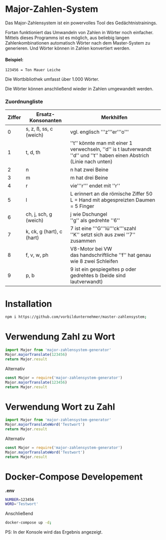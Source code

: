 # Major-Zahlen-System

Das Major-Zahlensystem ist ein powervolles Tool des Gedächtnistrainings.

Fortan funktioniert das Umwandeln von Zahlen in Wörter noch einfacher. Mittels dieses Programms ist es möglich, aus beliebig langen Zahlenkombinationen automatisch Wörter nach dem Master-System zu generieren. Und Wörter können in Zahlen konvertiert werden.

#### Beispiel:
`123456 = Ton Mauer Leiche`

Die Wortbibliothek umfasst über 1.000 Wörter.

Die Wörter können anschließend wieder in Zahlen umgewandelt werden.

### Zuordnungliste

| Ziffer | Ersatz-Konsonanten | Merkhilfen |
|---| ---| ---|
|0 | s, z, ß, ss, c (weich) | vgl. englisch '''z'''er'''o''' |
|1 | t, d, th | ''t'' könnte man mit einer 1 verwechseln, ''d'' is t lautverwandt<br />''d'' und ''t'' haben einen Abstrich (Linie nach unten)
|2 | n | n hat zwei Beine
|3 | m | m hat drei Beine
|4 | r | vie'''r''' endet mit ''r''
|5 | l | L erinnert an die römische Ziffer 50<br />L = Hand mit abgespreizten Daumen = 5 Finger
|6 | ch, j, sch, g (weich) | j wie Dschungel<br />''g'' als gedrehte ''6''
|7 | k, ck, g (hart), c (hart) | 7 ist eine '''G'''lü'''ck'''szahl<br />''K'' setzt sich aus zwei ''7'' zusammen
|8 | f, v, w, ph | V8-Motor bei VW<br />das handschriftliche ''f'' hat genau wie 8 zwei Schleifen
|9 | p, b | 9 ist ein gespiegeltes p oder gedrehtes b (beide sind lautverwandt)

# Installation

```bash
npm i https://github.com/vorbildunternehmer/master-zahlensystem;
```

# Verwendung Zahl zu Wort

```js
import Major from 'major-zahlensystem-generator'
Major.majorTranslate(123456)
return Major.result
```
Alternativ
```js
const Major = require('major-zahlensystem-generator')
Major.majorTranslate(123456)
return Major.result
```

# Verwendung Wort zu Zahl

```js
import Major from 'major-zahlensystem-generator'
Major.majorTranslateWord('Testwort')
return Major.result
```
Alternativ
```js
const Major = require('major-zahlensystem-generator')
Major.majorTranslateWord('Testwort')
return Major.result
```

# Docker-Compose Developement

**.env**
```sh
NUMBER=123456
WORD='Testwort'
```
Anschließend
```sh
docker-compose up -d;
```

PS: In der Konsole wird das Ergebnis angezeigt.
